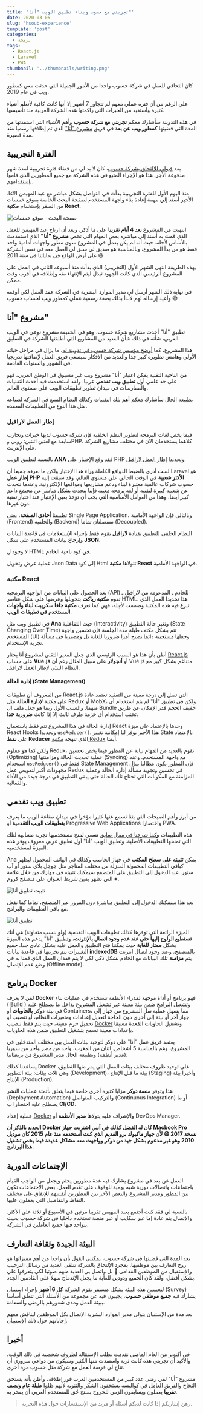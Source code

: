 ```yaml
---
title: 'تجربتي مع حسوب وبناء تطبيق الويب "أنا"'
date: 2020-03-05
slug: 'hsoub-experience'
template: 'post'
categories:
  - برمجة
tags:
  - React.js
  - Laravel
  - PWA
thumbnail: '../thumbnails/writing.png'
---
```


كان التحاقي للعمل في شركة حسوب واحدا من الأمور الجميلة التي حدثت معي كمطور ويب في عام 2019.

على الرغم من أن فترة عملي معهم لم تتجاوز 7 أشهر إلا أنها كانت كافية لأتعلم أشياء كثيرة وأستفيد من الخبرات التي راكمتها هذه الشركة العربية منذ تأسيسها.

في هذه التدوينة سأشارك معكم **تجربتي مع شركة حسوب** وأهم الأشياء التي استفدتها من المدة التي قضيتها **كمطور ويب عن بعد** في فريق [مشروع "أنا"](https://ana.hsoub.com/) الذي تم إطلاقها رسميا منذ مدة قصيرة.

## الفترة التجريبية

بعد [قبولي للإلتحاق بشركة حسوب](/blog/how-blogging-help-me-to-get-job)، كان لا بد لي من قضاء فترة تجريبية لمدة شهر مدفوعة الأجر. هذا هو الإجراء المتبع في هذه الشركة مع جميع المطورين الذي قاموا بإستقدامهم.

منذ اليوم الأول للفترة التجريبية بدأت في التواصل بشكل مباشر مع عبد المهيمن الآغا. الأخير أسند إلي مهمة إعادة بناء واجهة المستخدم لصفحة البحث الخاصة بموقع خمسات من الصفر بإستخدام **مكتبة React**.

![صفحة البحث - موقع خمسات](../images/khamsat-search-page.png)

انتهيت من المشروع **بعد 4 أيام تقريبا** على ما أذكر، وبعد أن ارتاح عبد المهيمن للعمل الذي قمت به أسند إلي مباشرة بعض المهام التي تخص **مشروع "أنا"** الذي استقدمت بالأساس لأجله. حيث أنه لم يكن يعمل في المشروع سوى مطور واجهات أمامية واحد فقط هو من بدأ المشروع، وبالمناسبة هو صديق لي سبق لي العمل معه في نفس الشركة على أرض الواقع في بداياتنا في سنة 2011 😃

بهذه الطريقة انتهى الشهر الأول (التجريبي) الذي بدأت منذ أسبوعه الثاني في العمل على المشروع الرئيسي الذي كانت الجهود تبذل ليتم الإنتهاء منه وإطلاقه في أقرب وقت ممكن.

في نهاية ذلك الشهر أرسل لي مدير الموارد البشرية في الشركة عقد العمل لكي أوقعه وأعيد إرساله لهم لأبدأ بذلك بصفة رسمية عملي كمطور ويب لحساب حسوب 😅

## مشروع "أنا"

تطبيق "أنا" أحدث مشاريع شركة حسوب، وهو في الحقيقة مشروع نوعي في الويب العربي، شأنه في ذلك شأن العديد من المشاريع التي أطلقتها الشركة في السابق.

هذا المشروع، كما [أوضح مؤسس شركة حسوب في تدوينة له](https://aalagha.com/blog/2019/12/07/ana)، ما يزال في مراحل حياته الأولى وهامش تطويره كبير جدا والعديد من الأفكار سيسعى فريق العمل لإضافتها تدريجيا في الشهور والسنوات القادمة.

من الناحية التقنية يمكن اعتبار "أنا" مشروع ويب غير مسبوق في الوطن العربي، فهو على حد علمي أول **تطبيق ويب تقدمي** عربيا. ولقد استخدمت فيه أحدث التقنيات والممارسات في ميدان تطوير تطبيقات الويب على مستوى العالم.

بطبيعة الحال سأشارك معكم أهم تلك التقنيات وكذلك النظام المتبع في الشركة لصناعة مثل هذا النوع من التطبيقات المعقدة.

### إطار العمل لارافيل

فيما يخص لغات البرمجة لتطوير النظم الخلفية فإن شركة حسوب لديها خبرات وتجارب سابقة مع لغتين اثنتين: روبي وPHP، كلاهما يستخدمان الآن في مختلف مشاريع الشركة على الإنترنت.

بالنسبة لتطبيق الويب **ANA** فقد وقع الإختيار على PHP وتحديدا [إطار العمل لارافيل](/web-development/php/إطار-العمل-لارافيل).

لست أدري بالضبط الدوافع الكاملة وراء هذا الإختيار ولكن ما نعرفه جميعا أن Laravel هو **إطار عمل PHP الأكثر شعبية** في الوقت الحالي على مستوى العالم، وقد سبقت إليه حسوب شركات عالمية معتبرة لبناء ودعم مشاريعها ومواقعها الإلكترونية. وعندما نتحدث عن شعبية كبيرة لتقنية أو لغة برمجة معينة فإننا نتحدث بشكل مباشر عن مجتمع داعم كبير أيضا، وهذا من العوامل الأساسية التي يجب أن تؤخذ بعين الإعتبار عند اختيار تقنية دون غيرها.

تطبيقنا **أحادي الصفحة**، يعني Single Page Application، وبالتالي فإن الواجهة الأمامية (Frontend) والخلفية (Backend) منفصلتان تماما (Decoupled).

النظام الخلفي للتطبيق بقيادة **لارافيل** يقوم فقط بإجراء الإستعلامات في قاعدة البيانات وإرجاع بيانات المستخدم على شكل **JSON**.

لا وجود ل HTML في كود ناحية الخادم.

عملية عرض وتحويل Json Data إلى كود Html تتولاها **مكتبة React** في الواجهة الأمامية.

### مكتبة React

بعد الحصول على البيانات من الواجهة البرمجية (API) للخادم ـ المدعومة من لارافيل ـ تقوم **مكتبة رياكت** بتحويلها وعرضها على شكل عناصر HTML. هذا تحديدا العمل الذي تبرع فيه هذه المكتبة وصممت لأجله، فهي كما نعرف **مكتبة جافا سكريبت لبناء واجهات المستخدم في تطبيقات الويب**.

في تطبيق ويب مثل **Ana** حيث التفاعلية (Interactivity) وتغير حالة التطبيق (State Changing Over Time) تتم بشكل مكثف طيلة مدة الجلسة فإن تحسين واجهة المستخدم (UI) وجعلها مستجيبة دائما يصبح أمرا ضروريا للغاية بل ومصيريا في مسألة تجربة الإستخدام.

أظن بأن هذا هو السبب الرئيسي الذي جعل المدير التقني لمشروع أنا يختار [React.js](http://localhost:8000/tags/react-js/) على حساب **Vue.js** أو **أنجولار** على سبيل المثال رغم أن Vue.js متناغم بشكل كبير مع النظام البيئي لإطار العمل لارافيل.

#### إدارة الحالة (State Management)

من المعروف أن تطبيقات React.js التي تصل إلى درجة معينة من التعقيد تعتمد عادة على مكتبة **لإدارة الحالة** مثل Redux أو MobX، ولكن في تطبيق "أنا" لم يتم استخدام أي منهما. والسبب الأول ربما هو جعل ملف ال Bundle خفيف الحجم قدر الإمكان عن طريق تجنب استخدام أي حزمة طرف ثالث إلا إذا كانت **ضرورية جدا**.

إدارة الحالة في هذا المشروع تتم فقط باستعمال React وحدها بالإعتماد على ميزة React Hooks وتحديدا `useReducer()`. هذا الأخير يوفر لنا إمكانية تغيير State بالإعتماد على **نمط Reducer** الذي تنهجه [مكتبة Redux](/web-development/javascript/redux-library/) أيضا.

ولكن كما هو معلوم Redux، تقوم بالعديد من المهام نيابة عن المطور فيما يخص تحسين (Optimizing) عملية تحديث الحالة ومزامنتها (Syncing) مع واجهة المستخدم. وعند استخدام `useReducer()` فقط في State Management فإن المطور يكون مطالبا ببذل مجهودات أكبر لتعويض عمل Redux في تحسين وتجويد مسألة إدارة الحالة وعملية المزامنة مع المكونات التي تحتاج تلك الحالة حتى يبقى التطبيق في درجة جيدة من الأداء والفعالية.

## تطبيق ويب تقدمي

من أبرز وأهم الصيحات التي بتنا نسمع عنها كثيرا مؤخرا في ميدان صناعة الويب ما يعرف **بتطبيقات الويب التقدمية** أو Progressive Web Applications واختصارا PWA.

هذه التطبيقات [وكما شرحنا في مقال سابق](/web-development/what-is-progressive-web-applications) تسعى لمنح مستخدميها تجربة مشابهة لتلك التي تمنحها التطبيقات الأصلية. وتطبيق الويب "أنا" أول تطبيق عربي معروف يوفر هذه الميزة لمستخدميه.

Ana يمكن **تثبيته على سطح المكتب** في جهاز الحاسب وكذلك في الهاتف المحمول ليظهر كباقي التطبيقات المحمولة المنزلة من مختلف المتاجر مثل جوجل بلاي ستور أو آب ستور. عند الدخول إلى التطبيق على المتصفح سيمكنك تثبيته في جهازك من خلال علامة **+** التي تظهر يمين شريط العنوان على متصفح كروم.

![تثبيت تطبيق أنا](../images/ana-install.png)

بعد هذا سيمكنك الدخول إلى التطبيق مباشرة دون المرور عبر المتصفح، تماما كما نفعل مع باقي التطبيقات والبرامج.

![تطبيق أنا](../images/ana-hsoub-pwa.png)

الميزة الرائعة التي توفرها كذلك تطبيقات الويب التقدمية (ولو بنسب متفاوتة) هي أنك **تستطيع الولوج إليها حتى عند عدم وجود اتصال بالإنترنت**، وتطبيق "أنا" يدعم هذه الميزة بشكل **ممتاز للغاية** حيث يمكننا فتح التطبيق والعمل عليه بشكل عادي جدا. جميع التغييرات يتم تخزينها في قاعدة بيانات **indexedDB** بالمتصفح، وعند وجود اتصال انترنت يتم **مزامنة** تلك البيانات مع الخادم بشكل ذكي لكي لا يتم فقدان العمل الذي قمنا به في وضع عدم الإتصال (Offline mode).

## برنامج Docker

لمن لا يعرف **Docker** فهو برنامج أو أداة موجهة لمدراء الأنظمة تستخدم في عمليات بناء ( Build ) وتشغيل البرامج ضمن بيئة معينة عبر تشغيل المشروع بداخل ما يصطلح عليه في بيئة دوكر **بالحاويات** أو Containers، مما يسهل عملية نقل المشروع من جهاز إلى جهاز آخر أو بيئة إلى أخرى دون الحاجة لتعديل إعدادات ومتغيرات النظام، أو تنصيب أو تحميل حزم معينة، حيث يتم فقط تنصيب [Docker](https://www.docker.com/) وتشغيل الحاويات المُعدة مسبقا بإعدادات معينة تسمح بتشغيل التطبيق ضمن هذه الحاويات.

يعتمد فريق عمل "أنا" على دوكر لتوحيد بيئات العمل بين مختلف المتدخلين في المشروع، وهم بالمناسبة 5 أشخاص. اثنان من المغرب، واحد من مصر وآخر من سوريا (مدير أنظمة) وبطبيعة الحال مدير المشروع من بريطانيا.

يساعدنا كذلك Docker على توحيد ظروف مختلف بيئات العمل التي يمر منها التطبيق، وهي ثلاث بيئات: بيئة التطوير (Development)، بيئة ما قبل الإنتاج (Staging) وأخيرا بيئة الإنتاج (Production).

هذا وتوفر **منصة دوكر** مزايا كثيرة أخرى خاصة فيما يتعلق بأتمتة عمليات النشر (Deployment Automation) والتركيب المتواصل (Continuous Integration) أو ما يصطلح عليه اختصارا ب **CI/CD**.

عملية إعداد [Docker](https://3alam.pro/3mmarg97/series/introduction-to-docker/lessons/what-is-docker) والإشراف عليه يتولاها **مدير الأنظمة** أو DevOps Manager.

**الجديد بالذكر أن Docker كان له الفضل كذلك في أنني اشتريت جهاز Macbook Pro نسخة 2017 😄 لأن جهاز ماكبوك برو القديم الذي كنت أستخدمه منذ عام 2015 كان موديل 2010 وهو غير مدعوم بشكل جيد من دوكر وواجهت معه مشاكل عديدة فيما يخص تشغيل هذا البرنامج.**

## الإجتماعات الدورية

العمل عن بعد في مشروع يشارك فيه عدة مطورين يحتم ويجعل من الواجب القيام باجتماعات واتصالات دورية شبه يومية للوقوف على تقدم العمل. بعض الإجتماعات تكون بين المطور ومدير المشروع والبعض الآخر بين المطورين أنفسهم للإتفاق على مختلف النقاط والتفاصيل التي يعملون عليها.

بالنسبة لي فقد كنت أجتمع بعبد المهيمن تقريبا مرتين في الأسبوع أو ثلاثة على الأكثر. والإتصال يتم عادة إما عبر سكايب أو عبر منصة تستخدم داخليا في شركة حسوب بحيث يتواجد فيها جميع العاملين في الشركة.

## البيئة الجيدة وثقافة التعارف

بعد المدة التي قضيتها في شركة حسوب، يمكنني القول بأن واحدا من أهم مميزاتها هو روح التعارف بين موظفيها. بمجرد الإلتحاق بالشركة تتلقى العديد من رسائل الترحيب والإستقبال من الموظفين القدامى 💛 بل واتصل بي العديد منهم صوتيا لكي يتعرفوا علي بشكل أفضل، ولقد كان الجميع ودودين للغاية ما يجعل الإندماج سهلا على القادمين الجدد.

لتحسين هذه البيئة بشكل مستمر تقوم الشركة **كل 6 أشهر** بإجراء استبيان (Survey) يشارك فيه **جميع موظفي حسوب**، يجيبون فيه عن مجموعة من الأسئلة التي تتعلق أساسا ببيئة العمل ومدى شعورهم بالرضى والسعادة.

بعد مدة من الإستبيان يتولى مدير الموارد البشرية الإتصال بكل الموظفين ليناقش معهم إجاباتهم حول ذلك الإستبيان.

## أخيرا

في أكتوبر من العام الماضي تقدمت بطلب الإستقالة لظروف شخصية في ذلك الوقت، والأكيد أن تجربتي هذه كانت ثرية واستفدت منها الكثير وسيكون من دواعي سروري أن تتاح لي فرصة العمل مع شركة مثل حسوب مرة أخرى.

مشروع "أنا" لقي رضى عدد كبير من المستخدمين العرب فور إطلاقه، وأظن بأنه يستحق النجاح والفريق العامل في كواليسه يستحقون الشكر والتنويه لأنهم ظلوا **طيلة عام ونصف تقريبا** يعملون ويسابقون الزمن للخروج بمنتج حُق للمستخدم العربي أن يفخر به.

> رهن إشارتكم إذا كانت لديكم أسئلة أو مزيد من الإستفسارات حول هذه التجربة.

<Author slug="aissa" />

